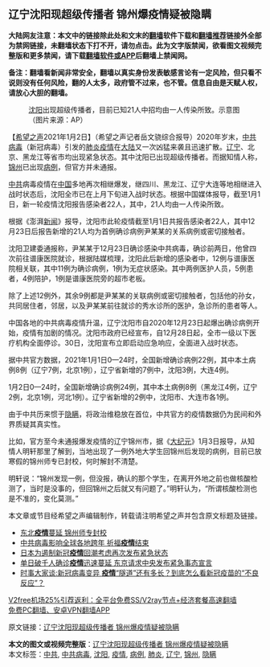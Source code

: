  <h2>辽宁沈阳现超级传播者 锦州爆疫情疑被隐瞒</h2> <p class="notice"><b>大陆网友注意：本文中的链接除此处和文末的<a href="https://github.com/bannedbook/fanqiang" >翻墙</a>软件下载和<a href="https://github.com/killgcd/justmysocks/blob/master/README.md">翻墙推荐</a>链接外全部为禁网链接，未翻墙状态下打不开，请勿点击。此为文字版禁闻，欲看图文视频完整版和更多禁闻，请下载<a href="https://github.com/bannedbook/fanqiang">翻墙软件或APP</a>后翻墙上禁闻网。</p><p>备注：翻墙看新闻非常安全，翻墙以真实身份发表敏感言论有一定风险，但只看不说则没有任何风险，翻的人太多，政府管不过来，也不管。信息自由是天赋人权，请放心大胆的翻墙。</b></p>  <div class="entry"> <figure><figcaption><a href="https://www.bannedbook.org/bnews/tag/%e6%b2%88%e9%98%b3/" class="st_tag internal_tag" rel="tag" title="标签 沈阳 下的日志">沈阳</a>出现超级传播者，目前已知21人中招均由一人传染所致。示意图（图片来源：AP） </figcaption></figure> <p>【<span class='wp_keywordlink_affiliate'><a href="https://www.soundofhope.org" title="希望之声" target="_blank">希望之声</a></span>2021年1月2日】（希望之声记者岳文骁综合报导）2020年岁末，<a href="https://www.bannedbook.org/bnews/tag/%e4%b8%ad%e5%85%b1%e7%97%85%e6%af%92/" class="st_tag internal_tag" rel="tag" title="标签 中共病毒 下的日志">中共病毒</a>（新冠病毒）引发的<a href="https://www.bannedbook.org/bnews/tag/%e8%82%ba%e7%82%8e/" class="st_tag internal_tag" rel="tag" title="标签 肺炎 下的日志">肺炎</a><a href="https://www.bannedbook.org/bnews/tag/%E7%96%AB%E6%83%85/" class="st_tag internal_tag" rel="tag" title="标签 疫情 下的日志">疫情</a>在<span class='wp_keywordlink_affiliate'><a href="https://www.bannedbook.org/" title="大陆" target="_blank">大陆</a></span>又一次凶猛来袭且迅速扩散。<a href="https://www.bannedbook.org/bnews/tag/%e8%be%bd%e5%ae%81/" class="st_tag internal_tag" rel="tag" title="标签 辽宁 下的日志">辽宁</a>、北京、黑龙江等省市均出现紧急状态。其中沈阳已出现超级传播者。而据知情人称，<a href="https://www.bannedbook.org/bnews/tag/%e9%94%a6%e5%b7%9e/" class="st_tag internal_tag" rel="tag" title="标签 锦州 下的日志">锦州</a>已出现<a href="https://www.bannedbook.org/bnews/tag/%E7%97%85%E4%BE%8B/" class="st_tag internal_tag" rel="tag" title="标签 病例 下的日志">病例</a>，但官方并未通报。</p> <p><a href="https://www.bannedbook.org/bnews/tag/%e4%b8%ad%e5%85%b1/" class="st_tag internal_tag" rel="tag" title="标签 中共 下的日志">中共</a>病毒疫情在<span class='wp_keywordlink_affiliate'><a href="https://www.bannedbook.org/" title="中国" target="_blank">中国</a></span>多地再次相继爆发，继四川、黑龙江、辽宁大连等地相继进入战时状态后，沈阳全市已在上月下旬进入战时状态。根据中国媒体报导，截至1月1日，新一轮疫情沈阳报告感染者22人，其中，21人均由一人传染所致。</p> <p>根据《澎湃<span class='wp_keywordlink_affiliate'><a href="https://www.bannedbook.org/" title="新闻">新闻</a></span>》报导，沈阳市此轮疫情截至1月1日共报告感染者22人，其中12月23日后报告新增的21人均为首例确诊病例尹某某的关系病例或密切接触者。</p>  <p>沈阳卫建委通报称，尹某某于12月23日确诊感染中共病毒，确诊前两日，他曾四次前往谱康医院就诊，根据陆媒梳理，沈阳此后新增的感染者中，12例与谱康医院相关联，其中11例为确诊病例，1例为无症状感染。其中两例医护人员，5例患者，4例陪护，1例是谱康医院旁的超市老板。</p> <p>除了上述12例外，其余9例都是尹某某的关联病例或密切接触者，包括他的孙女，共同居住者，邻居，以及尹某某前往就诊的秀水诊所的医护，急诊所的患者等人。</p> <p>中国各地的中共病毒疫情升温，辽宁沈阳市自2020年12月23日起爆出确诊病例开始，疫情有加剧的情况。沈阳市政府已经宣布，自12月28日起，全市一级以下医疗机构全面停诊。30日，沈阳宣布立即启动应急响应，全面进入战时状态。</p>  <p>据中共官方数据，2021年1月1日0—24时，全国新增确诊病例22例，其中本土病例8例（辽宁7例，北京1例），辽宁省新增的7例中，沈阳3例，大连4例。</p> <p>1月2日0—24时，全国新增确诊病例24例，其中本土病例8例（黑龙江4例，辽宁2例，北京1例，河北1例）。辽宁省新增的2例中，沈阳市、大连市各1例。</p> <p>由于中共历来惯于<a href="https://www.bannedbook.org/bnews/tag/%E9%9A%90%E7%9E%92/" class="st_tag internal_tag" rel="tag" title="标签 隐瞒 下的日志">隐瞒</a>，将政治维稳放在首位，中共官方的疫情数据仍为民间和外界质疑其真实性。</p>  <p>比如，官方至今未通报爆发疫情的辽宁锦州市，据《<span class='wp_keywordlink_affiliate'><a href="http://www.epochtimes.com/" title="大纪元" target="_blank">大纪元</a></span>》1月3日报导，从知情人明轩那里了解到，当地出现了一例外地大学生回锦州后发现的病例，目前已放寒假的锦州师专已封校，何时解封不清楚。</p> <p>明轩说：“锦州发现一例，但没报，确认的那个学生，在离开外地之前也做核酸检测了，当时是没事的，但回锦州之后就又有问题了。”明轩认为，“所谓核酸检测也是不准的，变化莫测。”</p> <p>本文章或节目经希望之声编辑制作，转载请注明希望之声并包含原文标题及链接。</p>  <ul class='op-related-articles' title='相关阅读'> <li><a href='https://www.bannedbook.org/bnews/cbnews/20210103/1460037.html' target='_blank'>东北<b>疫情</b>蔓延 锦州师专封校</a></li> <li><a href='https://www.bannedbook.org/bnews/taiwannews/20210103/1460026.html' target='_blank'>中共病毒影响全球各地跨年 祈福<b>疫情</b>结束</a></li> <li><a href='https://www.bannedbook.org/bnews/worldnews/20210103/1459890.html' target='_blank'>日本为遏制新冠<b>疫情</b>回潮考虑再次发布紧急状态</a></li> <li><a href='https://www.bannedbook.org/bnews/worldnews/20210103/1459879.html' target='_blank'>单日破千人确诊<b>疫情</b>迅速蔓延 东京请求中央发布紧急事态宣言</a></li> <li><a href='https://www.bannedbook.org/bnews/comments/20210102/1459857.html' target='_blank'>时事大家谈:新冠病毒变异 <b>疫情</b>“隧道”还有多长？到底怎么看新冠疫苗的“不良反应”？</a></li> </ul> <p class="texttj"> <a href="https://www.bannedbook.org/forum23/topic22702.html" target="_blank">V2free机场25%引荐返利：全平台免费SS/V2ray节点+经济套餐高速翻墙</a><br/> <a href="https://github.com/bannedbook/fanqiang/wiki/%E7%A6%81%E9%97%BB%E7%BD%91%E5%AE%89%E5%8D%93%E7%BF%BB%E5%A2%99%E6%96%B0%E9%97%BBAPP" target="_blank">免费PC翻墙、安卓VPN翻墙APP</a></p><p>原文链接：<a class="src_link"  href="https://www.soundofhope.org/post/459839" target="_blank">辽宁沈阳现超级传播者 锦州爆疫情疑被隐瞒</a></p><a name='sharetosocial'></a>       <div><b>本文的图文或视频完整版</b>：<a href='https://www.bannedbook.org/bnews/comments/20210103/1460047.html'>辽宁沈阳现超级传播者 锦州爆疫情疑被隐瞒</a></div>  </div><!--END ENTRY--> <div class="postfooter"> <div>本文标签：<a href="https://www.bannedbook.org/bnews/tag/%e4%b8%ad%e5%85%b1/" rel="tag">中共</a>, <a href="https://www.bannedbook.org/bnews/tag/%e4%b8%ad%e5%85%b1%e7%97%85%e6%af%92/" rel="tag">中共病毒</a>, <a href="https://www.bannedbook.org/bnews/tag/%e6%b2%88%e9%98%b3/" rel="tag">沈阳</a>, <a href="https://www.bannedbook.org/bnews/tag/%E7%96%AB%E6%83%85/" rel="tag">疫情</a>, <a href="https://www.bannedbook.org/bnews/tag/%E7%97%85%E4%BE%8B/" rel="tag">病例</a>, <a href="https://www.bannedbook.org/bnews/tag/%e8%82%ba%e7%82%8e/" rel="tag">肺炎</a>, <a href="https://www.bannedbook.org/bnews/tag/%e8%be%bd%e5%ae%81/" rel="tag">辽宁</a>, <a href="https://www.bannedbook.org/bnews/tag/%e9%94%a6%e5%b7%9e/" rel="tag">锦州</a>, <a href="https://www.bannedbook.org/bnews/tag/%E9%9A%90%E7%9E%92/" rel="tag">隐瞒</a></div>  </div><!--END POSTFOOTER--> 